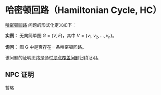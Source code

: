 # 哈密顿回路（Hamiltonian Cycle, HC）
[哈密顿回路](./../GraphTheory/2.html) 问题的形式化定义如下：

**实例：** 无向简单图 $G=(V,E)$，其中 $V=\{v_1,v_2,...,v_n\}$。

**询问：** 图 G 中是否存在一条哈密顿回路。

该问题的证明思路是通过[顶点覆盖问题](./vc.html)归约证明。

## NPC 证明


<!-- 变换为 HC 问题，将 VC 中的每一条边，对应成一个特殊的图，该图定义了四个特殊点，。 -->

暂略